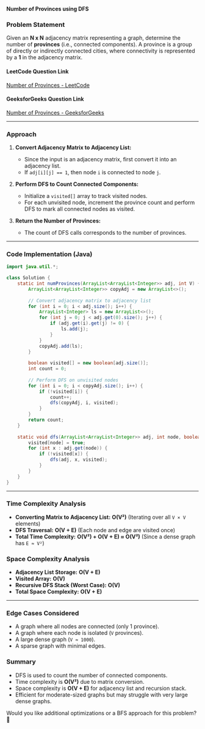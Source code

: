 **Number of Provinces using DFS**

### **Problem Statement**
Given an **N x N** adjacency matrix representing a graph, determine the number of **provinces** (i.e., connected components). A province is a group of directly or indirectly connected cities, where connectivity is represented by a **1** in the adjacency matrix.

#### **LeetCode Question Link**
[Number of Provinces - LeetCode](https://leetcode.com/problems/number-of-provinces/)

#### **GeeksforGeeks Question Link**
[Number of Provinces - GeeksforGeeks](https://www.geeksforgeeks.org/find-the-number-of-provinces/)

---

### **Approach**
1. **Convert Adjacency Matrix to Adjacency List:**
   - Since the input is an adjacency matrix, first convert it into an adjacency list.
   - If `adj[i][j] == 1`, then node `i` is connected to node `j`.

2. **Perform DFS to Count Connected Components:**
   - Initialize a `visited[]` array to track visited nodes.
   - For each unvisited node, increment the province count and perform DFS to mark all connected nodes as visited.

3. **Return the Number of Provinces:**
   - The count of DFS calls corresponds to the number of provinces.

---

### **Code Implementation (Java)**
```java
import java.util.*;

class Solution {
    static int numProvinces(ArrayList<ArrayList<Integer>> adj, int V) {
        ArrayList<ArrayList<Integer>> copyAdj = new ArrayList<>();
        
        // Convert adjacency matrix to adjacency list
        for (int i = 0; i < adj.size(); i++) {
            ArrayList<Integer> ls = new ArrayList<>();
            for (int j = 0; j < adj.get(0).size(); j++) {
                if (adj.get(i).get(j) != 0) {
                    ls.add(j);
                }
            }
            copyAdj.add(ls);
        }
        
        boolean visited[] = new boolean[adj.size()];
        int count = 0;
        
        // Perform DFS on unvisited nodes
        for (int i = 0; i < copyAdj.size(); i++) {
            if (!visited[i]) {
                count++;
                dfs(copyAdj, i, visited);
            }
        }
        return count;
    }
    
    static void dfs(ArrayList<ArrayList<Integer>> adj, int node, boolean[] visited) {
        visited[node] = true;
        for (int x : adj.get(node)) {
            if (!visited[x]) {
                dfs(adj, x, visited);
            }
        }
    }
}
```

---

### **Time Complexity Analysis**
- **Converting Matrix to Adjacency List:** **O(V²)** (Iterating over all `V × V` elements)
- **DFS Traversal:** **O(V + E)** (Each node and edge are visited once)
- **Total Time Complexity:** **O(V²) + O(V + E) ≈ O(V²)** (Since a dense graph has `E ≈ V²`)

### **Space Complexity Analysis**
- **Adjacency List Storage:** **O(V + E)**
- **Visited Array:** **O(V)**
- **Recursive DFS Stack (Worst Case):** **O(V)**
- **Total Space Complexity:** **O(V + E)**

---

### **Edge Cases Considered**
- A graph where all nodes are connected (only 1 province).
- A graph where each node is isolated (`V` provinces).
- A large dense graph (`V ≈ 1000`).
- A sparse graph with minimal edges.

### **Summary**
- DFS is used to count the number of connected components.
- Time complexity is **O(V²)** due to matrix conversion.
- Space complexity is **O(V + E)** for adjacency list and recursion stack.
- Efficient for moderate-sized graphs but may struggle with very large dense graphs.

Would you like additional optimizations or a BFS approach for this problem? 🚀

